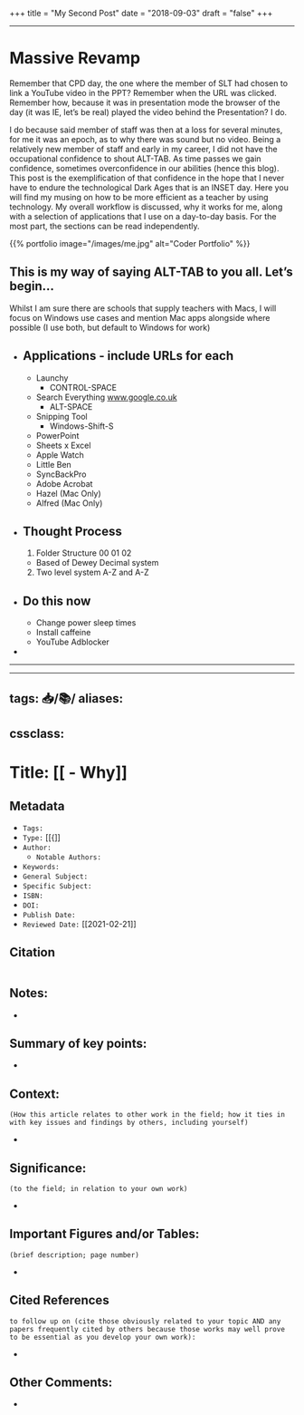 +++
title = "My Second Post"
date = "2018-09-03"
draft = "false"
+++

---

# Massive Revamp

Remember that CPD day, the one where the member of SLT had chosen to link a YouTube video in the PPT? Remember when the URL was clicked. Remember how, because it was in presentation mode the browser of the day (it was IE, let’s be real) played the video behind the Presentation? I do.

I do because said member of staff was then at a loss for several minutes, for me it was an epoch, as to why there was sound but no video. Being a relatively new member of staff and early in my career, I did not have the occupational confidence to shout ALT-TAB. As time passes we gain confidence, sometimes overconfidence in our abilities (hence this blog). This post is the exemplification of that confidence in the hope that I never have to endure the technological Dark Ages that is an INSET day. Here you will find my musing on how to be more efficient as a teacher by using technology. My overall workflow is discussed, why it works for me, along with a selection of applications that I use on a day-to-day basis. For the most part, the sections can be read independently.

{{% portfolio image="/images/me.jpg" alt="Coder Portfolio" %}}

This is my way of saying ALT-TAB to you all. Let’s begin…
---------------------------
Whilst I am sure there are schools that supply teachers with Macs, I will focus on Windows use cases and mention Mac apps alongside where possible (I use both, but default to Windows for work)

- ## Applications - include URLs for each
    - Launchy
        - CONTROL-SPACE
    - Search Everything
    www.google.co.uk
        - ALT-SPACE
    - Snipping Tool
        - Windows-Shift-S
    - PowerPoint
    - Sheets x Excel
    - Apple Watch
    - Little Ben
    - SyncBackPro
    - Adobe Acrobat
    - Hazel (Mac Only)
    - Alfred (Mac Only)

- ## Thought Process
    1. Folder Structure 00 01 02
    - Based of Dewey Decimal system
    2. Two level system A-Z and A-Z

- ## Do this now
    - Change power sleep times
    - Install caffeine
    - YouTube Adblocker
-
---


---
tags: 📥️/📚️/
aliases:
  -
cssclass:
---

# Title: [[    - Why]]

## Metadata

- `Tags:`
- `Type:` [[{]]
- `Author:`
	- `Notable Authors:`
- `Keywords:`
- `General Subject:`
- `Specific Subject:`
- `ISBN:`
- `DOI:`
- `Publish Date:`
- `Reviewed Date:` [[2021-02-21]]

## Citation

```latex

```

## Notes:

-

## Summary of key points:

-

## Context:
	(How this article relates to other work in the field; how it ties in with key issues and findings by others, including yourself)

-

## Significance:
	(to the field; in relation to your own work)

-

## Important Figures and/or Tables:
	(brief description; page number)

-

## Cited References
	to follow up on (cite those obviously related to your topic AND any papers frequently cited by others because those works may well prove to be essential as you develop your own work):

-

## Other Comments:

-
